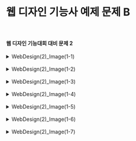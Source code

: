  <h1>웹 디자인 기능사 예제 문제 B</h1><br>
<h4>웹 디자인 기능대회 대비 문제 2</h4>
<details>
  <summary>WebDesign(2)_Image(1-1)</summary>
  문제 2-1 ( 산업대학교 Image 2-1 )
  
  ![image](https://github.com/pm4c1/web-design/assets/122862249/55540bd0-d4f0-4a12-8781-fa52a299a594)
</details>
<br>
<details>
  <summary>WebDesign(2)_Image(1-2)</summary>
  문제 2-2 (산업대학교 Image 2-2)
  
  ![image](https://github.com/pm4c1/web-design/assets/122862249/7e21db32-dfee-449f-b710-731333224c51)
</details>
<br>
<details>
  <summary>WebDesign(2)_Image(1-3)</summary>
  문제 2-3 (산업대학교 Image 2-3)
  
  ![image](https://github.com/pm4c1/web-design/assets/122862249/830660a1-3559-45be-bb06-ac0a52bd0e08)
</details>
<br>
<details>
  <summary>WebDesign(2)_Image(1-4)</summary>
  문제 2-4 (산업대학교 Image 2-4)
  
  ![image](https://github.com/pm4c1/web-design/assets/122862249/3488ef12-6486-4a1f-88b6-587d5a7d3cd1)
</details>
<br>
<details>
  <summary>WebDesign(2)_Image(1-5)</summary>
  문제 2-5 (산업대학교 Image 2-5)
  
  ![image](https://github.com/pm4c1/web-design/assets/122862249/83064585-3b30-4593-acd9-de772d16bdab)
</details>
<br>
<details>
  <summary>WebDesign(2)_Image(1-6)</summary>
  문제 2-6 (산업대학교 Image 2-6)
  
  ![image](https://github.com/pm4c1/web-design/assets/122862249/c40d1aa2-db3f-49cf-bab6-a26da0963ae4)
</details>
<br>
<details>
  <summary>WebDesign(2)_Image(1-7)</summary>
  문제 2-7 (산업대학교 Image 2-7)
  
  ![image](https://github.com/pm4c1/web-design/assets/122862249/d80f2d60-eb80-4686-a436-9b57b17a15d8)
</details>
